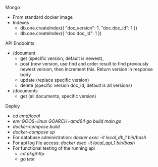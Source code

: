 Mongo
* From standard docker image
* Indexes
    * db.one.createIndex({ "doc_version": 1, "doc.doc_id": 1 })
    * db.one.createIndex({ "doc.doc_id": 1 })

API Endpoints
* /document
    * get (specific version, default is newest),
    * post (new version, use find and order result to find previously newest version, then increment this. Return version in response body
    * update (replace specific version)
    * delete (specific version doc_id, default is all versions)
* /documents
    * get (all documents, specific version)

Deploy
* *cd cmd/local*
* *env GOOS=linux GOARCH=amd64 go build main.go*
* *docker-compose build*
* *docker-compose up*
* For database administration: *docker exec -it local_db_1 bin/bash* 
* For api log file access: *docker exec -it local_api_1 bin/bash*
* For functional testing of the running api
    * *cd pkg/http*
    * *go test*